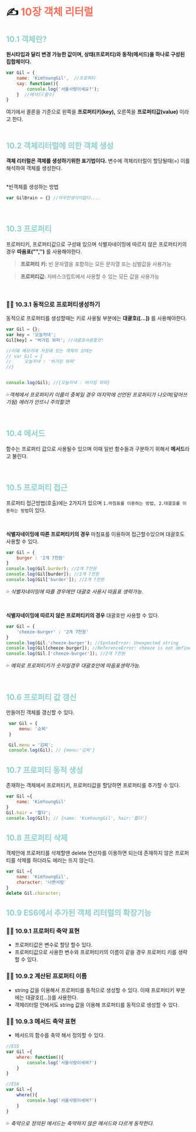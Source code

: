  # **✍ <span style="color:ef725e">10장 객체 리터럴</span>**


## **<span style="color:93cfcc">10.1  객체란?</span>**
**원시타입과 달리 변경 가능한 값이며, 상태(프로퍼티)와 동작(메서드)을 하나로 구성된 집합체이다.**
```js
var Gil = {
    name: 'KimYoungGil',  //프로퍼티
    say: function(){
        console.log('서울사람이세요?');
    }  //메서드(함수)
}
```
여기에서 콜론을 기준으로 왼쪽을 **프로퍼티키(key),** 오른쪽을 **프로퍼티값(value)** 이라고 한다.
<br/><br/>

## **<span style="color:93cfcc">10.2  객체리터럴에 의한 객체 생성</span>**
**객체 리터럴은 객체를 생성하기위한 표기법이다.** 변수에 객체리터럴이 할당될때(=) 이를 해석하여 객체를 생성한다.
<br/><br/> 

*빈객체를 생성하는 방법
```js
var GilBrain = {} //아무런생각이없다....
```
<br/>

## **<span style="color:93cfcc">10.3 프로퍼티</span>**
프로퍼티키, 프로퍼티값으로 구성돼 있으며 식별자네이밍에 따르지 않은 프로퍼티키의 경우 **따옴표("",'')** 를 사용해야한다.
>**프로퍼티 키:** 빈 문자열을 포함하는 모든 문자열 또는 심벌값을 사용가능

>**프로퍼티값:** 자바스크립트에서 사용할 수 있는 모든 값을 사용가능

<br>

### **🤜🏻 10.3.1 동적으로 프로퍼티생성하기**
동적으로 프로퍼티를 생성할때는 키로 사용될 부분에는 **대괄호([...])** 를 사용해야한다.
```js
var Gil = {};
var key = '오늘저녁';
Gil[key] = '버거킹 와퍼'; //대괄호사용할것!

//이때 메모리에 저장돼 있는 객체의 상태는
// var Gil = {
//     오늘저녁 : '버거킹 와퍼'
//}


console.log(Gil); //{오늘저녁 : 버거킹 와퍼}
```

💦*객체에서 프로퍼티키 이름이 중복일 경우 마지막에 선언된 프로퍼티가 나오며(덮어쓰기됨) 에러가 안뜨니 주의할것!*

<br/>

## **<span style="color:93cfcc">10.4 메서드</span>**
함수는 프로퍼티 값으로 사용될수 있으며 이때 일반 함수들과 구분하기 위해서 **메서드**라고 불린다.

<br/>

## **<span style="color:93cfcc">10.5 프로퍼티 접근</span>**

프로퍼티 접근방법(호출)에는 2가지가 있으며 ```1.마침표를 이용하는 방법, 2.대괄호를 이용하는 방법```이 있다.

<br>

**식별자네이밍에 따른 프로퍼티키의 경우** 마침표를 이용하여 접근할수있으며 대괄호도 사용할 수 있다.
```js
var Gil = {
    burger : '2개 7천원'
}
console.log(Gil.burder); //2개 7천원
console.log(Gil[burder]); //2개 7천원
console.log(Gil['burder']); //2개 7천원
```
💦 *식별자네이밍에 따를 경우에만 대괄호 사용시 따옴표 생략가능.*

<br>

**식별자네이밍에 따르지 않은 프로퍼티키의 경우** 대괄호만 사용할 수 있다.

```js
var Gil = {
    'cheeze-burger' : '2개 7천원'
}
console.log(Gil.'cheeze-burger'); //SyntaxError: Unexpected string
console.log(Gil[cheeze-burger]); //ReferenceError: cheeze is not defined
console.log(Gil.['cheeze-burger']); //2개 7천원
```
💦 *예외로 프로퍼티키가 숫자일경우 대괄호안에 따옴표생략가능.*

<br>

## **<span style="color:93cfcc">10.6 프로퍼티 값 갱신</span>**

만들어진 객체를 갱신할 수 있다.

```js
 var Gil = {
     menu: '순찌'
 }

 Gil.menu = '김찌';
 console.log(Gil); // {menu:'김찌'}
```

## **<span style="color:93cfcc">10.7 프로퍼티 동적 생성</span>**

존재하는 객체에서 프로퍼티키, 프로퍼티값을 할당하면 프로퍼티를 추가할 수 있다.

```js
var Gil ={
    name: 'KimYoungGil'
}
Gil.hair = '짧다';
console.log(Gil); // {name: 'KimYoungGil', hair:'짧다'}
```

## **<span style="color:93cfcc">10.8 프로퍼티 삭제</span>**

객체안에 프로퍼티를 삭제할땐 delete 연산자를 이용하면 되는데 존재하지 않은 프로퍼티를 삭제를 하더라도 에러는 뜨지 않는다.

```js
var Gil ={
    name: 'KimYoungGil',
    character: '나쁜사람'
}
delete Gil.character;
```

## **<span style="color:93cfcc">10.9 ES6에서 추가된 객체 리터럴의 확장기능</span>**

### **🤜🏻 10.9.1 프로퍼티 축약 표현**
* 프로퍼티값은 변수로 할당 할수 있다.
* 프로퍼티값으로 사용한 변수와 프로퍼티키의 이름이 같을 경우 프로퍼티 키를 생략할 수 있다.

### **🤜🏻 10.9.2 계산된 프로퍼티 이름**
* string 값을 이용해서 프로퍼티를 동적으로 생성할 수 있다. 이때 프로퍼티키 부분에는 대괄호([...])를 사용한다.
* 객체리터럴 안에서도 string 값을 이용해 프로퍼티를 동적으로 생성할 수 있다.

### **🤜🏻 10.9.3 메서드 축약 표현**
* 메서드의 함수를 축약 해서 정의할 수 있다.
```js
//ES5
var Gil ={
    where: function(){
        console.log('서울사람이세여?')
    }
}

//ES6
var Gil ={
    where(){
        console.log('서울사람이세여?')
    }
}
```
💦 *축약으로 정의된 메서드는 축약하지 않은 메서드와 다르게 동작한다.*